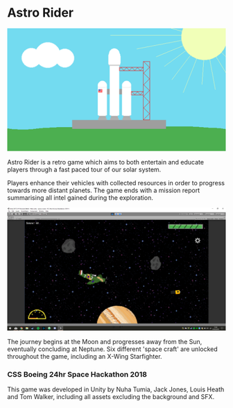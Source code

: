 # **Astro Rider**

![intro sequence](Assets/Sprites/pixil-gif-drawing.gif)

Astro Rider is a retro game which aims to both entertain and educate players through a fast paced tour of our solar system.

Players enhance their vehicles with collected resources in order to progress towards more distant planets. The game ends with a mission report summarising all intel gained during the exploration.

![screenshot](screenshot.png)

The journey begins at the Moon and progresses away from the Sun, eventually concluding at Neptune. Six different 'space craft' are unlocked throughout the game, including an X-Wing Starfighter.

### CSS Boeing 24hr Space Hackathon 2018

This game was developed in Unity by Nuha Tumia, Jack Jones, Louis Heath and Tom Walker, including all assets excluding the background and SFX.
